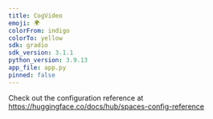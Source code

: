 ```yaml
---
title: CogVideo
emoji: 🌍
colorFrom: indigo
colorTo: yellow
sdk: gradio
sdk_version: 3.1.1
python_version: 3.9.13
app_file: app.py
pinned: false
---
```


Check out the configuration reference at https://huggingface.co/docs/hub/spaces-config-reference

